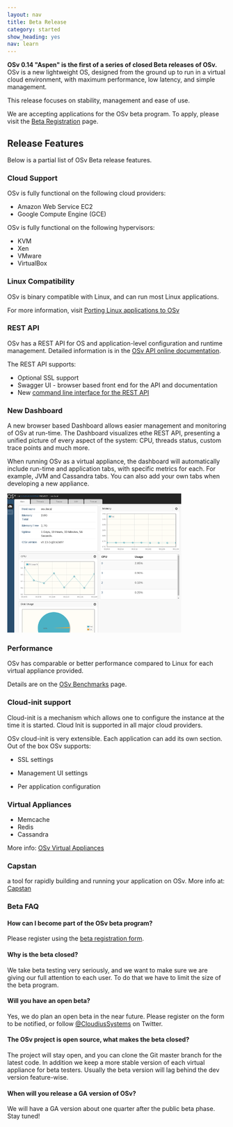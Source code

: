 ```yaml
---
layout: nav
title: Beta Release
category: started
show_heading: yes
nav: learn
---
```


**OSv 0.14 "Aspen" is the first of a series of closed Beta releases of OSv.**
OSv is a new lightweight OS, designed from the ground up to run in a
virtual cloud environment, with maximum performance, low latency, and
simple management.

This release focuses on stability, management and ease of use.

We are accepting applications for the OSv beta program.  To apply, please visit the  [Beta Registration](beta-registration) page.

<!--more-->

## Release Features
Below is a partial list of OSv Beta release features.


### Cloud Support
OSv is fully functional on the following cloud providers:

* Amazon Web Service EC2
* Google Compute Engine (GCE)

OSv is fully functional on the following hypervisors:

* KVM
* Xen
* VMware
* VirtualBox

### Linux Compatibility
OSv is binary compatible with Linux, and can run most Linux applications.

For more information, visit [Porting Linux applications to OSv](https://github.com/cloudius-systems/osv/wiki/Porting-native-applications-to-OSv)


### REST API 

OSv has a REST API for OS and application-level configuration and runtime management.  Detailed information is in the [OSv API online documentation](http://osv.io/api/swagger-ui/dist/index.html).


The REST API supports:

* Optional SSL support
* Swagger UI - browser based front end for the API and documentation
* New [command line interface for the REST API](https://github.com/cloudius-systems/osv/wiki/Command-Line-Interface-(CLI))


### New Dashboard

A new browser based Dashboard allows easier management and monitoring of
OSv at run-time. The Dashboard visualizes ethe REST API, presenting a unified
picture of every aspect of the system: CPU, threads status, custom
trace points and much more.

When running OSv as a virtual appliance, the dashboard will automatically include run-time and application tabs, with specific metrics for each.  For example, JVM and Cassandra tabs.  You can also add your own tabs when developing a new appliance. 

![Dashboard main tab](images/dashboard_main_tab.png)



### Performance

OSv has comparable or better performance compared to Linux for each virtual appliance provided. 

Details are on the [OSv Benchmarks](/benchmarks) page.


### Cloud-init support

Cloud-init is a mechanism which allows one to configure the instance
at the time it is started.
Cloud Init is supported in all major cloud providers.

OSv cloud-init is very extensible.  Each application can add
its own section. Out of the box OSv supports:

* SSL settings

* Management UI settings

* Per application configuration 


### Virtual Appliances
  * Memcache
  * Redis
  * Cassandra

More info: [OSv Virtual Appliances](http://localhost:4000/virtual-appliances/)

  
### Capstan
a tool for rapidly building and running your application
on OSv. More info at: [Capstan](capstan)  


### Beta FAQ

#### How can I become part of the OSv beta program?

Please register using the [beta registration form](beta-registration).

#### Why is the beta closed?

We take beta testing very seriously, and we want to make sure we are giving our full attention to each user.  To do that we have to limit the size of the beta program.

#### Will you have an open beta?

Yes, we do plan an open beta in the near future.
Please register on the form to be notified, or follow [@CloudiusSystems](https://twitter.com/CloudiusSystems) on Twitter.

#### The OSv project is open source, what makes the beta closed?

The project will stay open, and you can clone the Git master branch for the latest code.  In addition we keep a more stable version of each virtual appliance for beta testers.  Usually the beta version will lag behind the dev version feature-wise.

#### When will you release a GA version of OSv?

We will have a GA version about one quarter after the public beta phase. Stay tuned!
